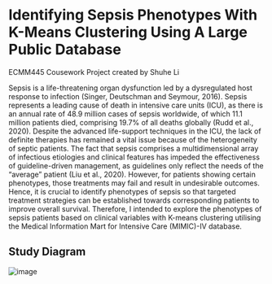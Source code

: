 # Identifying Sepsis Phenotypes With K-Means Clustering Using A Large Public Database
ECMM445 Cousework Project created by Shuhe Li

Sepsis is a life-threatening organ dysfunction led by a dysregulated host response to infection (Singer, Deutschman and Seymour, 2016). Sepsis represents a leading cause of death in intensive care units (ICU), as there is an annual rate of 48.9 million cases of sepsis worldwide, of which 11.1 million patients died, comprising 19.7% of all deaths globally (Rudd et al., 2020). Despite the advanced life-support techniques in the ICU, the lack of definite therapies has remained a vital issue because of the heterogeneity of septic patients. The fact that sepsis comprises a multidimensional array of infectious etiologies and clinical features has impeded the effectiveness of guideline-driven management, as guidelines only reflect the needs of the “average” patient (Liu et al., 2020). However, for patients showing certain phenotypes, those treatments may fail and result in undesirable outcomes. Hence, it is crucial to identify phenotypes of sepsis so that targeted treatment strategies can be established towards corresponding patients to improve overall survival. Therefore, I intended to explore the phenotypes of sepsis patients based on clinical variables with K-means clustering utilising the Medical Information Mart for Intensive Care (MIMIC)-IV database.

## Study Diagram
![image](https://github.com/Shuhe-Li/sepsis-clustering/assets/39095779/9e1618a0-dc45-472d-ac3f-68f190cd5e5b)
